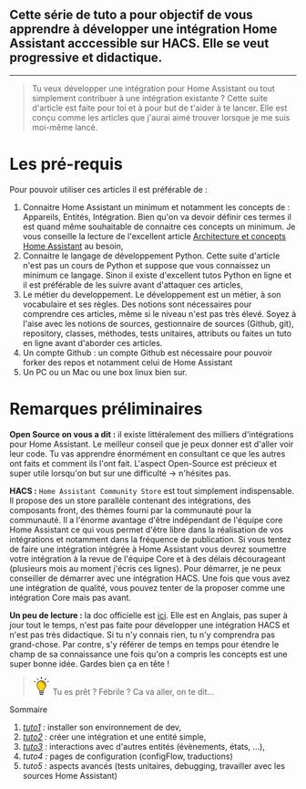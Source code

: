
## Cette série de tuto a pour objectif de vous apprendre à développer une intégration Home Assistant acccessible sur HACS. Elle se veut progressive et didactique.

---
> Tu veux développer une intégration pour Home Assistant ou tout simplement contribuer à une intégration existante ? Cette suite d'article est faite pour toi et à pour but de t'aider à te lancer. Elle est conçu comme les articles que j'aurai aimé trouver lorsque je me suis moi-même lancé.

# Les pré-requis

Pour pouvoir utiliser ces articles il est préférable de :
1. Connaitre Home Assistant un minimum et notamment les concepts de : Appareils, Entités, Intégration. Bien qu'on va devoir définir ces termes il est quand même souhaitable de connaitre ces concepts un minimum. Je vous conseille la lecture de l'excellent article [Architecture et concepts Home Assistant](https://hacf.fr/blog/ha-concepts-architecture/) au besoin,
2. Connaitre le langage de développement Python. Cette suite d'article n'est pas un cours de Python et suppose que vous connaissez un minimum ce langage. Sinon il existe d'excellent tutos Python en ligne et il est préférable de les suivre avant d'attaquer ces articles,
3. Le métier du developpement. Le développement est un métier, à son vocabulaire et ses règles. Des notions sont nécessaires pour comprendre ces articles, même si le niveau n'est pas très élevé. Soyez à l'aise avec les notions de sources, gestionnaire de sources (Github, git), repository, classes, méthodes, tests unitaires, attributs ou faites un tuto en ligne avant d'aborder ces articles. 
4. Un compte Github : un compte Github est nécessaire pour pouvoir forker des repos et notamment celui de Home Assistant
5. Un PC ou un Mac ou une box linux bien sur.

# Remarques préliminaires

__Open Source on vous a dit :__ il existe littéralement des milliers d'intégrations pour Home Assistant. Le meilleur conseil que je peux donner est d'aller voir leur code. Tu vas apprendre énormément en consultant ce que les autres ont faits et comment ils l'ont fait. L'aspect Open-Source est précieux et super utile lorsqu'on but sur une difficulté -> n'hésites pas.

__HACS :__ `Home Assistant Community Store` est tout simplement indispensable. Il propose des un store parallèle contenant des intégrations, des composants front, des thèmes fourni par la communauté pour la communauté. Il a l'énorme avantage d'être indépendant de l'équipe core Home Assistant ce qui vous permet d'être libre dans la réalisation de vos intégrations et notamment dans la fréquence de publication. Si vous tentez de faire une intégration intégrée à Home Assistant vous devrez soumettre votre intégration à la revue de l'équipe Core et à des délais décourageant (plusieurs mois au moment j'écris ces lignes). Pour démarrer, je ne peux conseiller de démarrer avec une intégration HACS. Une fois que vous avez une intégration de qualité, vous pouvez tenter de la proposer comme une intégration Core mais pas avant.

__Un peu de lecture :__ la doc officielle est [ici](#https://developers.home-assistant.io/docs/development_index). Elle est en Anglais, pas super à jour tout le temps, n'est pas faite pour développer une intégration HACS et n'est pas très didactique. Si tu n'y connais rien, tu n'y comprendra pas grand-chose. Par contre, s'y référer de temps en temps pour étendre le champ de sa connaissance une fois qu'on a compris les concepts est une super bonne idée. Gardes bien ça en tête !


> ![Tip](/images/tips.png?raw=true)
> Tu es prêt ? Fébrile ? Ca va aller, on te dit...


Sommaire
1. _[tuto1](/tuto1.md) :_ installer son environnement de dev,
2. _[tuto2](/tuto2.md) :_ créer une intégration et une entité simple,
3. _[tuto3](/tuto3.md) :_ interactions avec d'autres entités (évènements, états, ...),
4. _tuto4 :_ pages de configuration (configFlow, traductions)
5. _tuto5 :_ aspects avancés (tests unitaires, debugging, travailler avec les sources Home Assistant)



